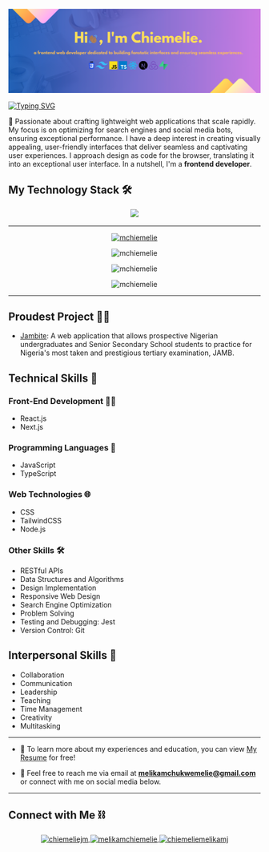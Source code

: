 <p align="center">
  <img src="/banner.png" alt="banner"/>
</p>

<a href="https://git.io/typing-svg"><img src="https://readme-typing-svg.demolab.com?font=Comic+Sans+MS&size=40&duration=8000&pause=5000&color=FFFFFF&width=1000&height=100&lines=Hi+there!+%F0%9F%91%8B+I'm+Chiemelie%2C+a+Frontend+Developer+%F0%9F%91%A8%E2%80%8D%F0%9F%92%BB" alt="Typing SVG" /></a>

🚀 Passionate about crafting lightweight web applications that scale rapidly. My focus is on optimizing for search engines and social media bots, ensuring exceptional performance. I have a deep interest in creating visually appealing, user-friendly interfaces that deliver seamless and captivating user experiences. I approach design as code for the browser, translating it into an exceptional user interface. In a nutshell, I'm a **frontend developer**.

## My Technology Stack 🛠️

<p align="center">
  <img src="https://skillicons.dev/icons?i=react,next,javascript,redux,css,tailwindcss,supabase,vercel" />
</p>

---

<p align="center" display="flex" justify="evenly">
  <a href="https://github-profile-trophy.vercel.app/?username=mchiemelie">
    <img src="https://github-profile-trophy.vercel.app/?username=mchiemelie&theme=gitdimmed&row=2&column=3" alt="mchiemelie" />
  </a>
</p>
<p align="center" display="flex" justify="evenly">
  <img src="https://github-readme-streak-stats.herokuapp.com?user=mchiemelie&theme=dark&hide_border=true" alt="mchiemelie" />
</p>
<p align="center" display="flex" justify="evenly">
  <img src="https://github-readme-stats.vercel.app/api/top-langs?username=mchiemelie&show_icons=true&locale=en&layout=compact&theme=dark&hide_border=true" alt="mchiemelie" />
</p>
<p align="center" display="flex" justify="evenly">
  <img src="https://github-readme-stats.vercel.app/api?username=mchiemelie&show_icons=true&locale=en&theme=dark&hide_border=true" alt="mchiemelie" />
</p>

---

## Proudest Project 🚀💯

- [Jambite](https://github.com/MChiemelie/Jambite): A web application that allows prospective Nigerian undergraduates and Senior Secondary School students to practice for Nigeria's most taken and prestigious tertiary examination, JAMB.

## Technical Skills 🤹

### Front-End Development 👨‍💻

- React.js
- Next.js

### Programming Languages 📝

- JavaScript
- TypeScript

### Web Technologies 🌐

- CSS
- TailwindCSS
- Node.js

### Other Skills 🛠️

- RESTful APIs
- Data Structures and Algorithms
- Design Implementation
- Responsive Web Design
- Search Engine Optimization
- Problem Solving
- Testing and Debugging: Jest
- Version Control: Git

## Interpersonal Skills 🤝

- Collaboration
- Communication
- Leadership
- Teaching
- Time Management
- Creativity
- Multitasking

---

- 📄 To learn more about my experiences and education, you can view [My Resume](https://drive.google.com/file/d/1lbW_TBf8Si575s1YiIPYZis2zwdA1awM/view?usp=sharing) for free!

- 📩 Feel free to reach me via email at **melikamchukwemelie@gmail.com** or connect with me on social media below.

---

## Connect with Me ⛓️

<p align="center">
  <a href="https://twitter.com/chiemeliejm" target="_blank">
    <img align="center" src="https://raw.githubusercontent.com/rahuldkjain/github-profile-readme-generator/master/src/images/icons/Social/twitter.svg" alt="chiemeliejm" height="30" width="40" />
  </a>
  <a href="https://linkedin.com/in/melikamchiemelie" target="_blank">
    <img align="center" src="https://raw.githubusercontent.com/rahuldkjain/github-profile-readme-generator/master/src/images/icons/Social/linked-in-alt.svg" alt="melikamchiemelie" height="30" width="40" />
  </a>
  <a href="https://fb.com/chiemeliemelikamj" target="_blank">
    <img align="center" src="https://raw.githubusercontent.com/rahuldkjain/github-profile-readme-generator/master/src/images/icons/Social/facebook.svg" alt="chiemeliemelikamj" height="30" width="40" />
  </a>
</p>
